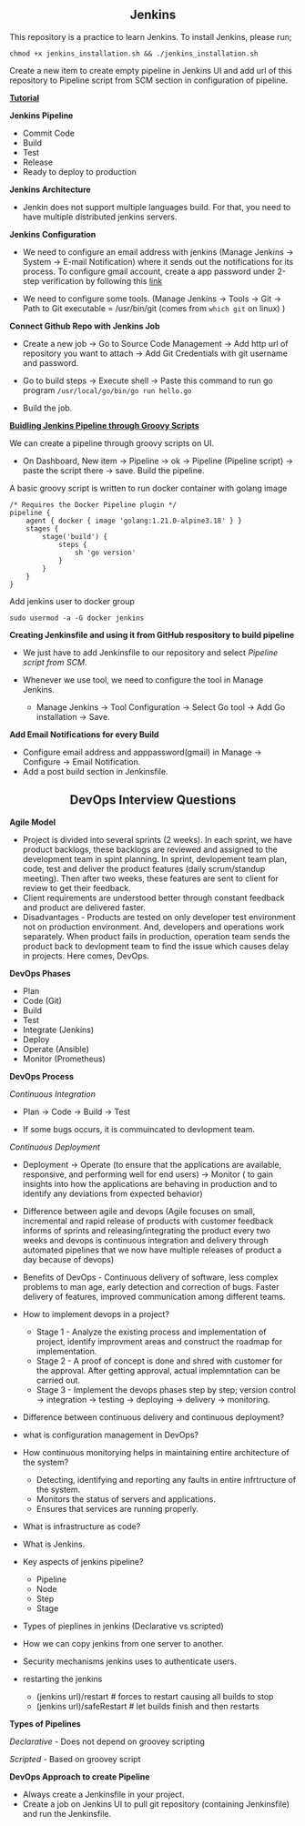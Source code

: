 <center><h2><b>Jenkins</b></h2></center>

This repository is a practice to learn Jenkins. 
To install Jenkins, please run;

`chmod +x jenkins_installation.sh && ./jenkins_installation.sh`

Create a new item to create empty pipeline in Jenkins UI and add url of this repository to  Pipeline script from SCM section in configuration of pipeline.

**[Tutorial](https://www.youtube.com/watch?v=FX322RVNGj4&t=104s)**

**Jenkins Pipeline**

- Commit Code
- Build
- Test
- Release
- Ready to deploy to production

**Jenkins Architecture**
- Jenkin does not support multiple languages build. For that, you need to have multiple distributed jenkins servers.

**Jenkins Configuration**
- We need to configure an email address with jenkins (Manage Jenkins -> System ->  E-mail Notification) where it sends out the notifications for its process. To configure gmail account, create a app password under 2-step verification by following this [link](https://stackoverflow.com/questions/26594097/javamail-exception-javax-mail-authenticationfailedexception-534-5-7-9-applicatio/72592946#72592946) 

- We need to configure some tools. (Manage Jenkins -> Tools -> Git -> Path to Git executable = /usr/bin/git (comes from `which git` on linux) )

**Connect Github Repo with Jenkins Job**
- Create a new job -> Go to Source Code Management -> Add http url of repository you want to attach -> Add Git Credentials with git username and password.

- Go to build steps -> Execute shell -> Paste this command to run go program `/usr/local/go/bin/go run hello.go`

- Build the job. 

**[Buidling Jenkins Pipeline through Groovy Scripts](https://www.jenkins.io/doc/pipeline/tour/hello-world/)**

We can create a pipeline through groovy scripts on UI. 
- On Dashboard, New item -> Pipeline -> ok -> Pipeline (Pipeline script) -> paste the script there -> save. Build the pipeline. 

A basic groovy script is written to run docker container with golang image
```
/* Requires the Docker Pipeline plugin */
pipeline {
    agent { docker { image 'golang:1.21.0-alpine3.18' } }
    stages {
        stage('build') {
            steps {
                sh 'go version'
            }
        }
    }
}
```

Add jenkins user to docker group 

`sudo usermod -a -G docker jenkins`

**Creating Jenkinsfile and using it from GitHub respository to build pipeline**

- We just have to add Jenkinsfile to our repository and select *Pipeline script from SCM*. 

- Whenever we use tool, we need to configure the tool in Manage Jenkins.
    - Manage Jenkins -> Tool Configuration -> Select Go tool -> Add Go installation -> Save.

**Add Email Notifications for every Build**

- Configure email address and apppassword(gmail) in Manage -> Configure -> Email Notification. 
- Add a post build section in Jenkinsfile.

<center><h2><b>DevOps Interview Questions</b></h2></center>

**Agile Model**

- Project is divided into several sprints (2 weeks). In each sprint, we have product backlogs, these backlogs are reviewed and assigned to the development team in spint planning. In  sprint, devlopement team plan, code, test and deliver the product features (daily scrum/standup meeting). Then after two weeks, these features are sent to client for review to get their feedback. 
- Client requirements are understood better through constant feedback and product are delivered faster.
- Disadvantages - Products are tested on only developer test environment not on production environment. And, developers and operations work separately. When product fails in production, operation team sends the product back to devlopment team to find the issue which causes delay in projects. Here comes, DevOps.

**DevOps Phases**

- Plan
- Code (Git)
- Build
- Test
- Integrate (Jenkins)
- Deploy
- Operate (Ansible)
- Monitor (Prometheus)

**DevOps Process**

*Continuous Integration*

- Plan -> Code -> Build -> Test

- If some bugs occurs, it is commuincated to devlopment team.

*Continuous Deployment*

- Deployment -> Operate (to ensure that the applications are available, responsive, and performing well for end users) -> Monitor ( to gain insights into how the applications are behaving in production and to identify any deviations from expected behavior)

- Difference between agile and devops (Agile focuses on small, incremental and rapid release of products with customer feedback informs of sprints and releasing/integrating the product every two weeks and devops is continuous integration and delivery through automated pipelines that we now have multiple releases of product a day because of devops)
- Benefits of DevOps - Continuous delivery of software, less complex problems to man age, early detection and correction of bugs. Faster delivery of features, improved communication among different teams.
- How to implement devops in a project? 
    - Stage 1 - Analyze the existing process and implementation of project, identify improvment areas and construct the roadmap for implementation.
    - Stage 2 - A proof of concept is done and shred with customer for the approval. After getting approval, actual implemntation can be carried out.
    - Stage 3 - Implement the devops phases step by step; version control -> integration -> testing -> deploying -> delivery -> monitoring.

- Difference between continuous delivery and continuous deployment?

- what is configuration management in DevOps?

- How continuous monitorying helps in maintaining entire architecture of the system?
    - Detecting, identifying and reporting any faults in entire infrtructure of the system.
    - Monitors the status of servers and applications.
    - Ensures that services are running properly.

- What is infrastructure as code?

- What is Jenkins.
- Key aspects of jenkins pipeline?
    - Pipeline
    - Node
    - Step
    - Stage

- Types of pieplines in jenkins (Declarative vs scripted)

- How we can copy jenkins from one server to another.

- Security mechanisms jenkins uses to authenticate users.

- restarting the jenkins 
    - (jenkins url)/restart  # forces to restart causing all builds to stop
    - (jenkins url)/safeRestart # let builds finish and then restarts

**Types of Pipelines**

*Declarative* - Does not depend on groovey scripting

*Scripted* - Based on groovey script

**DevOps Approach to create Pipeline**
- Always create a Jenkinsfile in your project.
- Create a job on Jenkins UI to pull git repository (containing Jenkinsfile) and run the Jenkinsfile.

